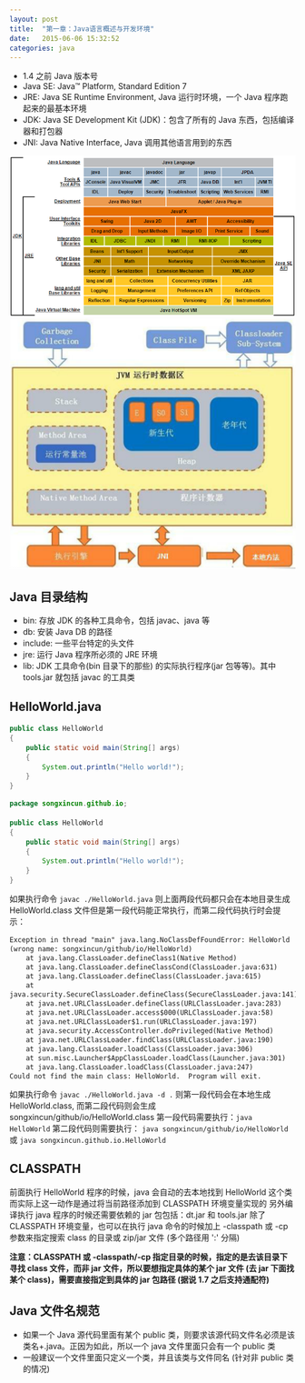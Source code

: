 ```yaml
---
layout: post
title:  "第一章：Java语言概述与开发环境"
date:   2015-06-06 15:32:52
categories: java
---
```


* 1.4 之前 Java 版本号
* Java SE: Java™ Platform, Standard Edition 7
* JRE: Java SE Runtime Environment, Java 运行时环境，一个 Java 程序跑起来的最基本环境
* JDK: Java SE Development Kit (JDK)：包含了所有的 Java 东西，包括编译器和打包器
* JNI: Java Native Interface, Java 调用其他语言用到的东西

![Java conceptual](/images/java_conception.png)
![Java framwork](/images/java_framwork.png)

## Java 目录结构
* bin: 存放 JDK 的各种工具命令，包括 javac、java 等
* db: 安装 Java DB 的路径
* include: 一些平台特定的头文件
* jre: 运行 Java 程序所必须的 JRE 环境
* lib: JDK 工具命令(bin 目录下的那些) 的实际执行程序(jar 包等等)。其中 tools.jar 就包括 javac 的工具类

## HelloWorld.java
``` Java
public class HelloWorld
{
    public static void main(String[] args)
    {   
        System.out.println("Hello world!");
    }   
}
```

``` Java
package songxincun.github.io;

public class HelloWorld
{
    public static void main(String[] args)
    {   
        System.out.println("Hello world!");
    }   
}
```
如果执行命令
```javac ./HelloWorld.java```
则上面两段代码都只会在本地目录生成 HelloWorld.class 文件但是第一段代码能正常执行，而第二段代码执行时会提示：

```
Exception in thread "main" java.lang.NoClassDefFoundError: HelloWorld (wrong name: songxincun/github/io/HelloWorld)
	at java.lang.ClassLoader.defineClass1(Native Method)
	at java.lang.ClassLoader.defineClassCond(ClassLoader.java:631)
	at java.lang.ClassLoader.defineClass(ClassLoader.java:615)
	at java.security.SecureClassLoader.defineClass(SecureClassLoader.java:141)
	at java.net.URLClassLoader.defineClass(URLClassLoader.java:283)
	at java.net.URLClassLoader.access$000(URLClassLoader.java:58)
	at java.net.URLClassLoader$1.run(URLClassLoader.java:197)
	at java.security.AccessController.doPrivileged(Native Method)
	at java.net.URLClassLoader.findClass(URLClassLoader.java:190)
	at java.lang.ClassLoader.loadClass(ClassLoader.java:306)
	at sun.misc.Launcher$AppClassLoader.loadClass(Launcher.java:301)
	at java.lang.ClassLoader.loadClass(ClassLoader.java:247)
Could not find the main class: HelloWorld.  Program will exit.
```

如果执行命令
```javac ./HelloWorld.java -d .```
则第一段代码会在本地生成 HelloWorld.class, 而第二段代码则会生成 songxincun/github/io/HelloWorld.class
第一段代码需要执行：```java HelloWorld```
第二段代码则需要执行：
```java songxincun/github/io/HelloWorld``` 或 ```java songxincun.github.io.HelloWorld```

## CLASSPATH
前面执行 HelloWorld 程序的时候，java 会自动的去本地找到 HelloWorld 这个类
而实际上这一动作是通过将当前路径添加到 CLASSPATH 环境变量实现的
另外编译执行 java 程序的时候还需要依赖的 jar 包包括：dt.jar 和 tools.jar
除了 CLASSPATH 环境变量，也可以在执行 java 命令的时候加上 -classpath 或 -cp 参数来指定搜索 class 的目录或 zip/jar 文件 (多个路径用 ':' 分隔)

**注意：CLASSPATH 或 -classpath/-cp 指定目录的时候，指定的是去该目录下寻找 class 文件，而非 jar 文件，所以要想指定具体的某个 jar 文件 (去 jar 下面找某个 class)，需要直接指定到具体的 jar 包路径 (据说 1.7 之后支持通配符)**

## Java 文件名规范
* 如果一个 Java 源代码里面有某个 public 类，则要求该源代码文件名必须是该类名+.java。正因为如此，所以一个 java 文件里面只会有一个 public 类
* 一般建议一个文件里面只定义一个类，并且该类与文件同名 (针对非 public 类的情况)

[jekyll-gh]: https://github.com/jekyll/jekyll
[jekyll]:    http://jekyllrb.com

